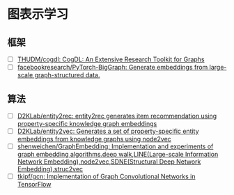 # 图表示学习

## 框架

- [ ] [THUDM/cogdl: CogDL: An Extensive Research Toolkit for Graphs](https://github.com/THUDM/cogdl)
- [ ] [facebookresearch/PyTorch-BigGraph: Generate embeddings from large-scale graph-structured data.](https://github.com/facebookresearch/PyTorch-BigGraph)

## 算法

- [ ] [D2KLab/entity2rec: entity2rec generates item recommendation using property-specific knowledge graph embeddings](https://github.com/D2KLab/entity2rec)
- [ ] [D2KLab/entity2vec: Generates a set of property-specific entity embeddings from knowledge graphs using node2vec](https://github.com/D2KLab/entity2vec)
- [ ] [shenweichen/GraphEmbedding: Implementation and experiments of graph embedding algorithms.deep walk,LINE(Large-scale Information Network Embedding),node2vec,SDNE(Structural Deep Network Embedding),struc2vec](https://github.com/shenweichen/GraphEmbedding)
- [ ] [tkipf/gcn: Implementation of Graph Convolutional Networks in TensorFlow](https://github.com/tkipf/gcn)